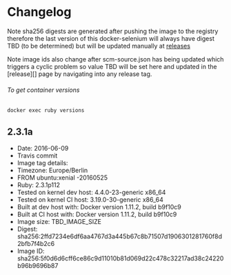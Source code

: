 # Changelog

Note sha256 digests are generated after pushing the image to the registry therefore the last version of this docker-selenium will always have digest TBD (to be determined) but will be updated manually at [releases][]

Note image ids also change after scm-source.json has being updated which triggers a cyclic problem so value TBD will be set here and updated in the [release][] page by navigating into any release tag.

###### To get container versions
    docker exec ruby versions

## 2.3.1a
 + Date: 2016-06-09
 + Travis commit
 + Image tag details:
  + Timezone: Europe/Berlin
  + FROM ubuntu:xenial-20160525
  + Ruby: 2.3.1p112
  + Tested on kernel dev host: 4.4.0-23-generic x86_64
  + Tested on kernel CI  host: 3.19.0-30-generic x86_64
  + Built at dev host with: Docker version 1.11.2, build b9f10c9
  + Built at CI  host with: Docker version 1.11.2, build b9f10c9
  + Image size: TBD_IMAGE_SIZE
  + Digest: sha256:2ffd7234e6df6aa4767d3a445b67c8b71507d1906301281760f8d2bfb7f4b2c6
  + Image ID: sha256:5f0d6d6cff6ce86c9d11010b81d069d22c478c32217ad38c24220b96b9696b87


[releases]: https://github.com/elgalu/docker-ruby/releases/
